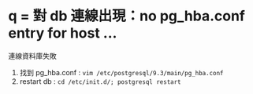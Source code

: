 # q = 對 db 連線出現：no pg_hba.conf entry for host ...

連線資料庫失敗

1. 找到 pg_hba.conf : `vim /etc/postgresql/9.3/main/pg_hba.conf` 
2. restart db : `cd /etc/init.d/; postgresql restart`